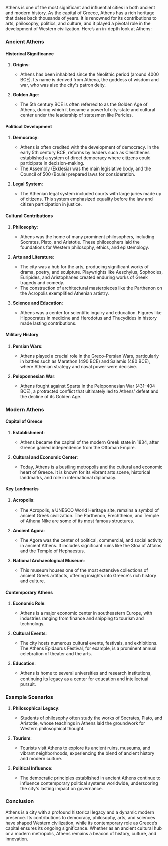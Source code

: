 Athens is one of the most significant and influential cities in both ancient and modern history. As the capital of Greece, Athens has a rich heritage that dates back thousands of years. It is renowned for its contributions to arts, philosophy, politics, and culture, and it played a pivotal role in the development of Western civilization. Here’s an in-depth look at Athens:

### Ancient Athens

#### Historical Significance
1. **Origins**:
   - Athens has been inhabited since the Neolithic period (around 4000 BCE). Its name is derived from Athena, the goddess of wisdom and war, who was also the city's patron deity.
   
2. **Golden Age**:
   - The 5th century BCE is often referred to as the Golden Age of Athens, during which it became a powerful city-state and cultural center under the leadership of statesmen like Pericles.

#### Political Development
1. **Democracy**:
   - Athens is often credited with the development of democracy. In the early 5th century BCE, reforms by leaders such as Cleisthenes established a system of direct democracy where citizens could participate in decision-making.
   - The Assembly (Ekklesia) was the main legislative body, and the Council of 500 (Boule) prepared laws for consideration.

2. **Legal System**:
   - The Athenian legal system included courts with large juries made up of citizens. This system emphasized equality before the law and citizen participation in justice.

#### Cultural Contributions
1. **Philosophy**:
   - Athens was the home of many prominent philosophers, including Socrates, Plato, and Aristotle. These philosophers laid the foundations for Western philosophy, ethics, and epistemology.

2. **Arts and Literature**:
   - The city was a hub for the arts, producing significant works of drama, poetry, and sculpture. Playwrights like Aeschylus, Sophocles, Euripides, and Aristophanes created enduring works of Greek tragedy and comedy.
   - The construction of architectural masterpieces like the Parthenon on the Acropolis exemplified Athenian artistry.

3. **Science and Education**:
   - Athens was a center for scientific inquiry and education. Figures like Hippocrates in medicine and Herodotus and Thucydides in history made lasting contributions.

#### Military History
1. **Persian Wars**:
   - Athens played a crucial role in the Greco-Persian Wars, particularly in battles such as Marathon (490 BCE) and Salamis (480 BCE), where Athenian strategy and naval power were decisive.

2. **Peloponnesian War**:
   - Athens fought against Sparta in the Peloponnesian War (431–404 BCE), a protracted conflict that ultimately led to Athens' defeat and the decline of its Golden Age.

### Modern Athens

#### Capital of Greece
1. **Establishment**:
   - Athens became the capital of the modern Greek state in 1834, after Greece gained independence from the Ottoman Empire.

2. **Cultural and Economic Center**:
   - Today, Athens is a bustling metropolis and the cultural and economic heart of Greece. It is known for its vibrant arts scene, historical landmarks, and role in international diplomacy.

#### Key Landmarks
1. **Acropolis**:
   - The Acropolis, a UNESCO World Heritage site, remains a symbol of ancient Greek civilization. The Parthenon, Erechtheion, and Temple of Athena Nike are some of its most famous structures.

2. **Ancient Agora**:
   - The Agora was the center of political, commercial, and social activity in ancient Athens. It includes significant ruins like the Stoa of Attalos and the Temple of Hephaestus.

3. **National Archaeological Museum**:
   - This museum houses one of the most extensive collections of ancient Greek artifacts, offering insights into Greece's rich history and culture.

#### Contemporary Athens
1. **Economic Role**:
   - Athens is a major economic center in southeastern Europe, with industries ranging from finance and shipping to tourism and technology.

2. **Cultural Events**:
   - The city hosts numerous cultural events, festivals, and exhibitions. The Athens Epidaurus Festival, for example, is a prominent annual celebration of theater and the arts.

3. **Education**:
   - Athens is home to several universities and research institutions, continuing its legacy as a center for education and intellectual pursuit.

### Example Scenarios

1. **Philosophical Legacy**:
   - Students of philosophy often study the works of Socrates, Plato, and Aristotle, whose teachings in Athens laid the groundwork for Western philosophical thought.

2. **Tourism**:
   - Tourists visit Athens to explore its ancient ruins, museums, and vibrant neighborhoods, experiencing the blend of ancient history and modern culture.

3. **Political Influence**:
   - The democratic principles established in ancient Athens continue to influence contemporary political systems worldwide, underscoring the city's lasting impact on governance.

### Conclusion

Athens is a city with a profound historical legacy and a dynamic modern presence. Its contributions to democracy, philosophy, arts, and sciences have shaped Western civilization, while its contemporary role as Greece’s capital ensures its ongoing significance. Whether as an ancient cultural hub or a modern metropolis, Athens remains a beacon of history, culture, and innovation.


